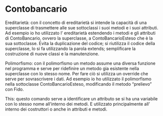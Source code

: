 # Contobancario





Ereditarietà:
con il concetto di ereditarietà si intende la capacità di una superclasse di trasmettere alle
sue sottoclassi i suoi metodi e i suoi attributi.
Ad esempio io ho utilizzato l’ ereditarietà estendendo i metodi e gli attributi di
ContoBancario, ovvero la superclasse, a ContoBancarioEsteso che è la sua sottoclasse.
Evita la duplicazione del codice;
si riutilizza il codice della superclasse, lo si fa utilizzando la parola extends;
semplificare la costruzione di nuove classi e la manutenzione.








Polimorfismo:
con il polimorfismo un metodo assume una diversa funzione nel programma e serve
per ridefinire un metodo gia esistente nella superclasse con lo stesso nome. Per fare ciò
si utilizza un override che serve per sovrascrivere i dati.
Ad esempio io ho utilizzato il polimorfismo nella sottoclasse ContoBancarioEsteso,
modificando il metodo “prelievo” con Fido.







This:
questo comando serve a identificare un attributo se si ha una variabile con lo stesso
nome all’interno dei metodi. E utilizzato principalmente all’ interno dei costruttori o
anche in attributi e metodi.
